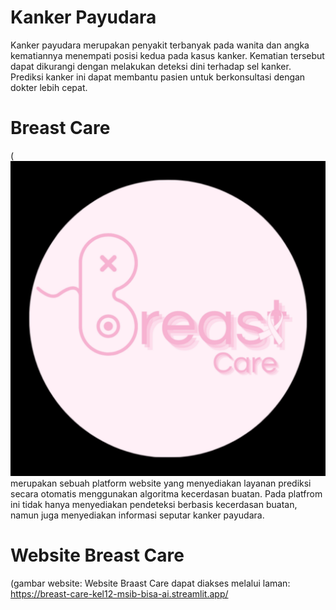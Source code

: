 # Kanker Payudara 
Kanker payudara merupakan penyakit terbanyak pada wanita dan angka kematiannya menempati posisi kedua pada kasus kanker. 
Kematian tersebut dapat dikurangi dengan melakukan deteksi dini terhadap sel kanker. Prediksi kanker ini dapat membantu pasien untuk berkonsultasi dengan dokter lebih cepat.
# Breast Care 
(![alt text](https://github.com/DinaSuzzete18/Breast-Care/blob/main/image/logo.jpg?raw=true)
merupakan sebuah platform website yang menyediakan layanan prediksi secara otomatis menggunakan algoritma kecerdasan buatan. 
Pada platfrom ini tidak hanya menyediakan pendeteksi berbasis kecerdasan buatan, namun juga menyediakan informasi seputar kanker payudara. 

# Website Breast Care 
(gambar website: 
Website Braast Care dapat diakses melalui laman: https://breast-care-kel12-msib-bisa-ai.streamlit.app/

